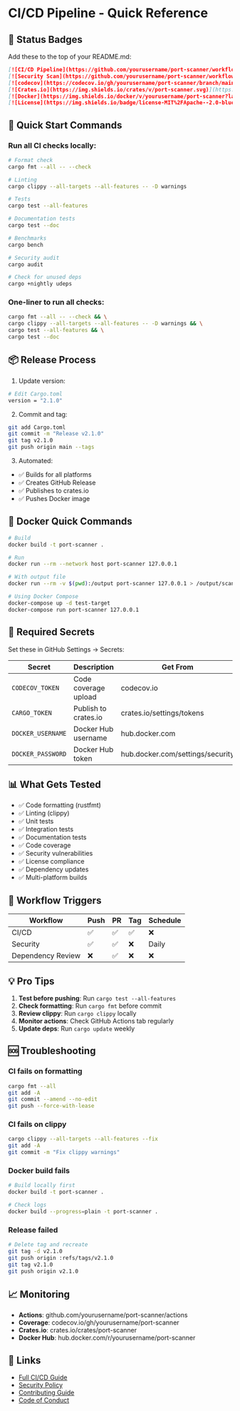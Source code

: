 # CI/CD Pipeline - Quick Reference

## 🎯 Status Badges

Add these to the top of your README.md:

```markdown
[![CI/CD Pipeline](https://github.com/yourusername/port-scanner/workflows/CI%2FCD%20Pipeline/badge.svg)](https://github.com/yourusername/port-scanner/actions)
[![Security Scan](https://github.com/yourusername/port-scanner/workflows/Security%20Scan/badge.svg)](https://github.com/yourusername/port-scanner/actions)
[![codecov](https://codecov.io/gh/yourusername/port-scanner/branch/main/graph/badge.svg)](https://codecov.io/gh/yourusername/port-scanner)
[![Crates.io](https://img.shields.io/crates/v/port-scanner.svg)](https://crates.io/crates/port-scanner)
[![Docker](https://img.shields.io/docker/v/yourusername/port-scanner?label=docker)](https://hub.docker.com/r/yourusername/port-scanner)
[![License](https://img.shields.io/badge/license-MIT%2FApache--2.0-blue.svg)](LICENSE)
```

## 🚀 Quick Start Commands

### Run all CI checks locally:
```bash
# Format check
cargo fmt --all -- --check

# Linting
cargo clippy --all-targets --all-features -- -D warnings

# Tests
cargo test --all-features

# Documentation tests
cargo test --doc

# Benchmarks
cargo bench

# Security audit
cargo audit

# Check for unused deps
cargo +nightly udeps
```

### One-liner to run all checks:
```bash
cargo fmt --all -- --check && \
cargo clippy --all-targets --all-features -- -D warnings && \
cargo test --all-features && \
cargo test --doc
```

## 📦 Release Process

1. Update version:
```bash
# Edit Cargo.toml
version = "2.1.0"
```

2. Commit and tag:
```bash
git add Cargo.toml
git commit -m "Release v2.1.0"
git tag v2.1.0
git push origin main --tags
```

3. Automated:
- ✅ Builds for all platforms
- ✅ Creates GitHub Release
- ✅ Publishes to crates.io
- ✅ Pushes Docker image

## 🐳 Docker Quick Commands

```bash
# Build
docker build -t port-scanner .

# Run
docker run --rm --network host port-scanner 127.0.0.1

# With output file
docker run --rm -v $(pwd):/output port-scanner 127.0.0.1 > /output/scan.json

# Using Docker Compose
docker-compose up -d test-target
docker-compose run port-scanner 127.0.0.1
```

## 🔐 Required Secrets

Set these in GitHub Settings → Secrets:

| Secret | Description | Get From |
|--------|-------------|----------|
| `CODECOV_TOKEN` | Code coverage upload | codecov.io |
| `CARGO_TOKEN` | Publish to crates.io | crates.io/settings/tokens |
| `DOCKER_USERNAME` | Docker Hub username | hub.docker.com |
| `DOCKER_PASSWORD` | Docker Hub token | hub.docker.com/settings/security |

## 📊 What Gets Tested

- ✅ Code formatting (rustfmt)
- ✅ Linting (clippy)
- ✅ Unit tests
- ✅ Integration tests
- ✅ Documentation tests
- ✅ Code coverage
- ✅ Security vulnerabilities
- ✅ License compliance
- ✅ Dependency updates
- ✅ Multi-platform builds

## 🎯 Workflow Triggers

| Workflow | Push | PR | Tag | Schedule |
|----------|------|----|----|----------|
| CI/CD | ✅ | ✅ | ✅ | ❌ |
| Security | ✅ | ✅ | ❌ | Daily |
| Dependency Review | ❌ | ✅ | ❌ | ❌ |

## 💡 Pro Tips

1. **Test before pushing**: Run `cargo test --all-features`
2. **Check formatting**: Run `cargo fmt` before commit
3. **Review clippy**: Run `cargo clippy` locally
4. **Monitor actions**: Check GitHub Actions tab regularly
5. **Update deps**: Run `cargo update` weekly

## 🆘 Troubleshooting

### CI fails on formatting
```bash
cargo fmt --all
git add -A
git commit --amend --no-edit
git push --force-with-lease
```

### CI fails on clippy
```bash
cargo clippy --all-targets --all-features --fix
git add -A
git commit -m "Fix clippy warnings"
```

### Docker build fails
```bash
# Build locally first
docker build -t port-scanner .

# Check logs
docker build --progress=plain -t port-scanner .
```

### Release failed
```bash
# Delete tag and recreate
git tag -d v2.1.0
git push origin :refs/tags/v2.1.0
git tag v2.1.0
git push origin v2.1.0
```

## 📈 Monitoring

- **Actions**: github.com/yourusername/port-scanner/actions
- **Coverage**: codecov.io/gh/yourusername/port-scanner
- **Crates.io**: crates.io/crates/port-scanner
- **Docker Hub**: hub.docker.com/r/yourusername/port-scanner

## 🔗 Links

- [Full CI/CD Guide](.github/CI-CD-GUIDE.md)
- [Security Policy](SECURITY.md)
- [Contributing Guide](CONTRIBUTING.md)
- [Code of Conduct](CODE_OF_CONDUCT.md)
